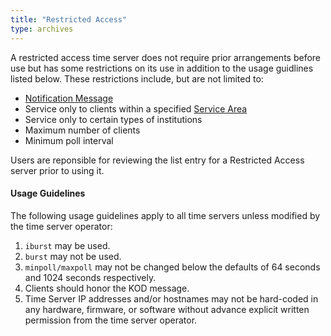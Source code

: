 ```yaml
---
title: "Restricted Access"
type: archives
---
```


A restricted access time server does not require prior arrangements before use but has some restrictions on its use in addition to the usage guidlines listed below. These restrictions include, but are not limited to:

* [Notification Message](/support/servers/notificationmessage)
* Service only to clients within a specified [Service Area](/support/servers/servicearea)
* Service only to certain types of institutions
* Maximum number of clients
* Minimum poll interval 

Users are reponsible for reviewing the list entry for a Restricted Access server prior to using it.

#### Usage Guidelines

 The following usage guidelines apply to all time servers unless modified by the time server operator:

1. `iburst` may be used.
2. `burst` may not be used.
3. `minpoll/maxpoll` may not be changed below the defaults of 64 seconds and 1024 seconds respectively.
4. Clients should honor the KOD message.
5. Time Server IP addresses and/or hostnames may not be hard-coded in any hardware, firmware, or software without advance explicit written permission from the time server operator.
